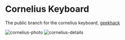 # Cornelius Keyboard
The public branch for the cornelius keyboard, [geekhack](https://geekhack.org/index.php?topic=109741.msg2982321#msg2982321)

![cornelius-photo](https://i.imgur.com/kGoUGZg.jpg)
![cornelius-details](https://user-images.githubusercontent.com/736191/126040942-d39010e7-3761-4fe7-a791-0de49295c53b.png)
